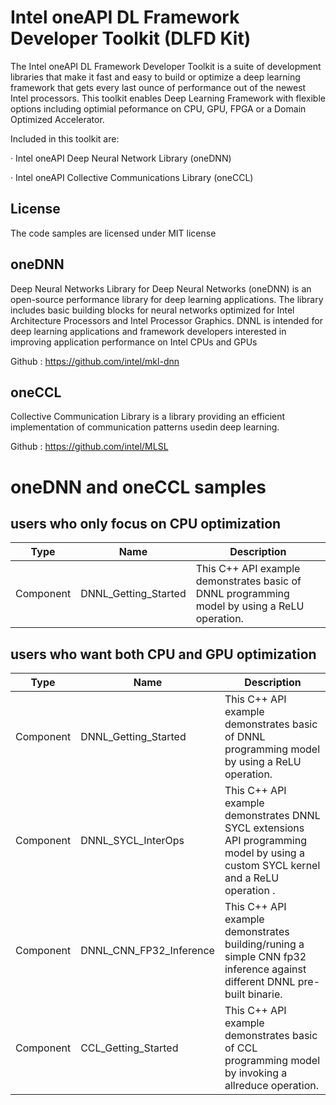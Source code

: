 # Intel oneAPI DL Framework Developer Toolkit (DLFD Kit)

The Intel oneAPI DL Framework Developer Toolkit is a suite of development libraries that make it fast and easy to build or optimize a deep learning framework that gets every last ounce of performance out of the newest Intel processors. This toolkit enables  Deep Learning Framework with flexible options including optimial peformance on CPU, GPU, FPGA or a Domain Optimized Accelerator. 

Included in this toolkit are:

·        Intel oneAPI Deep Neural Network Library (oneDNN)

·        Intel oneAPI Collective Communications Library (oneCCL)

## License  
The code samples are licensed under MIT license

## oneDNN
Deep Neural Networks Library for Deep Neural Networks (oneDNN) is an open-source performance library for deep learning applications. The library includes basic building blocks for neural networks optimized for Intel Architecture Processors and Intel Processor Graphics. DNNL is intended for deep learning applications and framework developers interested in improving application performance on Intel CPUs and GPUs

Github : https://github.com/intel/mkl-dnn


## oneCCL
Collective Communication Library is a library providing an efficient implementation of communication patterns usedin deep learning.

Github : https://github.com/intel/MLSL

# oneDNN and oneCCL samples

## users who only focus on CPU optimization

| Type      | Name                 | Description                                                  |
| --------- | ----------------------- | ------------------------------------------------------------ |
| Component | DNNL_Getting_Started | This C++ API example demonstrates basic of DNNL programming model by using a ReLU operation.  |

## users who want both CPU and GPU optimization

| Type      | Name                 | Description                                                  |
| --------- | ----------------------- | ------------------------------------------------------------ |
| Component | DNNL_Getting_Started    | This C++ API example demonstrates basic of DNNL programming model by using a ReLU operation. |
| Component | DNNL_SYCL_InterOps      | This C++ API example demonstrates DNNL SYCL extensions API programming model by using a custom SYCL kernel and a ReLU operation . |
| Component | DNNL_CNN_FP32_Inference | This C++ API example demonstrates building/runing a simple CNN fp32 inference against different DNNL pre-built binarie. |
| Component | CCL_Getting_Started     | This C++ API example demonstrates basic of CCL programming model by invoking a allreduce operation. |